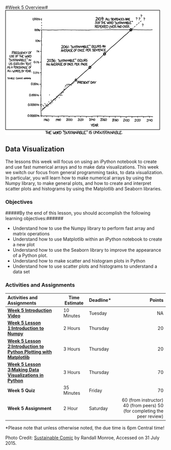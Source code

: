 #Week 5 Overview#
![XKCD sustainability comic](xkcd_sustainable.png)
## Data Visualization ##

The lessons this week will focus on using an iPython notebook to create and use fast numerical arrays and to make data visualizations. This week we switch our focus from general programming tasks, to data visualization. In particular, you will learn how to make numerical arrays by using the Numpy library, to make general plots, and how to create and interpret scatter plots and histograms by using the Matplotlib  and Seaborn libraries.


### Objectives ###

#####By the end of this lesson, you should accomplish the following learning objectives:######

- Understand how to use the Numpy library to perform fast array and matrix operations
- Understand how to use Matplotlib within an iPython notebook to create a new plot
- Understand how to use the Seaborn library to improve the appearance of a Python plot.
- Understand how to make scatter and histogram plots in Python
- Understand how to use scatter plots and histograms to understand a data set


### Activities and Assignments ###

|Activities and Assignments | Time Estimate | Deadline* | Points|
|:------| -----|-------|----------:|
|**[Week 5 Introduction Video](https://mediaspace.illinois.edu/media/Week+Five/1_pf7naeyx)**|10 Minutes|Tuesday|NA|
|**[Week 5 Lesson 1:Introduction to Numpy](lesson1.md)**| 2 Hours |Thursday| 20|
|**[Week 5 Lesson 2:Introduction to Python Plotting with Matplotlib](lesson2.md)**| 3 Hours | Thursday | 20 |
|**[Week 5 Lesson 3:Making Data Visualizations in Python](lesson3.md)**| 3 Hours | Thursday| 70 |
|**Week 5 Quiz**| 35 Minutes | Friday | 70|
|**Week 5 Assignment**| 2 Hour | Saturday | 60 (from instructor) 40 (from peers) 50 (for completing the peer review) | 

*Please note that unless otherwise noted, the due time is 6pm Central time!

Photo Credit: [Sustainable Comic](http://imgs.xkcd.com/comics/sustainable.png) by Randall Monroe, Accessed on 31 July 2015.